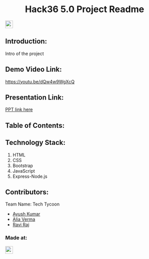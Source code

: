 <h1 align="center">Hack36 5.0 Project Readme</h1>
<p align="center">
</p>

<a href="https://hack36.com"> <img src="https://cutt.ly/BuiltAtHack36" height=24px> </a>


## Introduction:
  Intro of the project
  
## Demo Video Link:
  <a href="https://youtu.be/dQw4w9WgXcQ">https://youtu.be/dQw4w9WgXcQ</a>
  
## Presentation Link:
  <a href="https://cutt.ly/H365PPT"> PPT link here </a>
  
  
## Table of Contents:

## Technology Stack:
  1) HTML
  2) CSS
  3) Bootstrap
  4) JavaScript
  5) Express-Node.js
  

## Contributors:

Team Name: Tech Tycoon

* [Ayush Kumar](https://github.com/nisiddharth)
* [Alia Verma](https://github.com/ashu12chi)
* [Ravi Raj](https://github.com/Anushkaa-Srivastava)


### Made at:
<a href="https://hack36.com"> <img src="https://cutt.ly/BuiltAtHack36" height=24px> </a>
